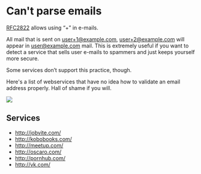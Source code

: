 # Can't parse emails

[RFC2822](http://tools.ietf.org/html/rfc2822#section-3.4.1) allows using “+” in e-mails.

All mail that is sent on user+1@example.com, user+2@example.com will appear in user@example.com mail.
This is extremely useful if you want to detect a service that sells user e-mails to spammers and
just keeps yourself more secure.

Some services don’t support this practice, though.

Here's a list of webservices that have no idea how to validate an email address properly.
Hall of shame if you will.

![](https://dl.dropboxusercontent.com/u/8663332/meetup-fail.png)

## Services

* http://jobvite.com/
* http://kobobooks.com/
* http://meetup.com/
* http://oscaro.com/
* http://pornhub.com/
* http://vk.com/
